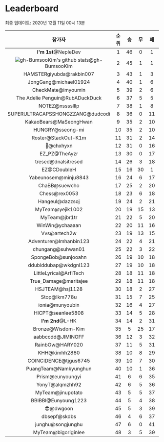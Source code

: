 # Leaderboard
최종 업데이트: 2020년 12월 11일 00시 13분




| 참가자 | 순위 | 승 | 무 | 패 | 승점 |
|:---:|:---:|:---:|:---:|:---:|:---:|
| **I'm 1st**@NepleDev | 1 | 46 | 0 | 1 | 138 |
| ![gh-BumsooKim's github stats](https://github-readme-stats.vercel.app/api?username=gh-BumsooKim&theme=buefy&show_icons=true)@gh-BumsooKim | 2 | 45 | 1 | 1 | 136 |
| HAMSTERgiyubda@rakbin007 | 3 | 43 | 1 | 3 | 130 |
| JongGang@michael01924 | 4 | 40 | 1 | 6 | 121 |
| CheckMate@imyoumin | 5 | 39 | 2 | 6 | 119 |
| The Adelie Penguin@RubADuckDuck | 6 | 37 | 5 | 5 | 116 |
| NOTEZ@nsssslllp | 7 | 38 | 1 | 8 | 115 |
| SUPERULTRACAPSSHONGZZANG@dudcodi | 8 | 36 | 0 | 11 | 108 |
| KakaoBears@MaSeongHwan | 9 | 35 | 2 | 10 | 107 |
| HUNGRY@sseong-mi | 10 | 35 | 2 | 10 | 107 |
| Roster@StackOut-K1m | 11 | 31 | 2 | 14 | 95 |
| 👑@chxhyxn | 12 | 31 | 0 | 16 | 93 |
| EZ_PZ@TheAyzr | 13 | 30 | 0 | 17 | 90 |
| tresed@dnalsitresed | 14 | 26 | 3 | 18 | 81 |
| EZ@CDoubleH | 15 | 16 | 30 | 1 | 78 |
| Yabeunosem@minju8843 | 16 | 24 | 6 | 17 | 78 |
| ChaBB@suewcho | 17 | 25 | 2 | 20 | 77 |
| Chess@rex0053 | 18 | 23 | 6 | 18 | 75 |
| Hangeul@dazzsoj | 19 | 24 | 2 | 21 | 74 |
| MyTeam@yejik1002 | 20 | 19 | 15 | 13 | 72 |
| MyTeam@jbr1tr | 21 | 22 | 5 | 20 | 71 |
| WinWin@ychaaaan | 22 | 20 | 11 | 16 | 71 |
| Vvs@artech2w | 23 | 19 | 13 | 15 | 70 |
| Adventurer@Imhanbin123 | 24 | 22 | 4 | 21 | 70 |
| chungang@suhwan01 | 25 | 22 | 3 | 22 | 69 |
| SpongeBob@sunjooahn | 26 | 19 | 10 | 18 | 67 |
| ddubiddubap@wkdgnl123 | 27 | 19 | 10 | 18 | 67 |
| LittleLyrical@ArfiTech | 28 | 18 | 11 | 18 | 65 |
| True_Damage@maritajee | 29 | 18 | 11 | 18 | 65 |
| HSJTEAM@hsj1128 | 30 | 18 | 2 | 27 | 56 |
| Stop@lkm778u | 31 | 15 | 7 | 25 | 52 |
| ionia@munyoubin | 32 | 16 | 4 | 27 | 52 |
| HICPT@seanlee5808 | 33 | 14 | 5 | 28 | 47 |
| **I'm 2nd**@L-HK | 34 | 14 | 2 | 31 | 44 |
| Bronze@Wisdom-Kim | 35 | 5 | 25 | 17 | 40 |
| aabbccdd@JIMINOFF | 36 | 12 | 3 | 32 | 39 |
| RainbOw@HARY020 | 37 | 11 | 5 | 31 | 38 |
| KHH@kimhh2880 | 38 | 10 | 8 | 29 | 38 |
| COINCIDENCE@tjgus6745 | 39 | 10 | 7 | 30 | 37 |
| PuangTeam@Namkyunghun | 40 | 10 | 1 | 36 | 31 |
| Prism@eunyoungyi | 41 | 6 | 6 | 35 | 24 |
| YonyT@alqmzhh92 | 42 | 6 | 5 | 36 | 23 |
| MyTeam@jinupotato | 43 | 5 | 5 | 37 | 20 |
| BBIBBI@Eunyoung1223 | 44 | 5 | 4 | 38 | 19 |
| 😎@dwgoon | 45 | 5 | 3 | 39 | 18 |
| dbsepf@skdbs | 46 | 4 | 6 | 37 | 18 |
| junghu@songjunghu | 47 | 6 | 0 | 41 | 18 |
| MyTeam@bigoriginlee | 48 | 3 | 5 | 39 | 14 |